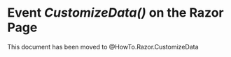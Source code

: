 
# Event _CustomizeData()_ on the Razor Page

This document has been moved to @HowTo.Razor.CustomizeData